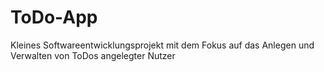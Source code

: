 # ToDo-App
Kleines Softwareentwicklungsprojekt mit dem Fokus auf das Anlegen und Verwalten von ToDos angelegter Nutzer
